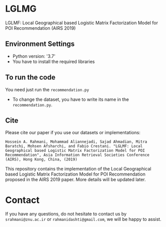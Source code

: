 # LGLMG
LGLMF: Local Geographical based Logistic Matrix Factorization Model for POI Recommendation (AIRS 2019)

## Environment Settings
- Python version:  '3.7'
- You have to install the required libraries

## To run the code
You need just run the `recommendation.py`

- To change the dataset, you have to write its name in the `recommendation.py`.

## Cite
Please cite our paper if you use our datasets or implementations:

```
Hossein A. Rahmani, Mohammad Aliannejadi, Sajad Ahmadian, Mitra Baratchi, Mohsen Afsharchi, and Fabio Crestani. "LGLMF: Local Geographical based Logistic Matrix Factorization Model for POI Recommendation", Asia Information Retrieval Societies Conference (AIRS), Hong Kong, China, (2019)
```

This repository contains the implementation of the Local Geographical based Logistic Matrix Factorization Model for POI Recommendation proposed in the AIRS 2019 paper. More details will be updated later.

# Contact
If you have any questions, do not hesitate to contact us by `srahmani@znu.ac.ir` or `rahmanidashti@gmail.com`, we will be happy to assist.
